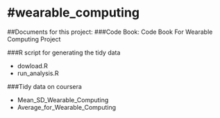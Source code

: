 #wearable_computing
==================
##Documents for this project:
###Code Book: Code Book For Wearable Computing Project

###R script for generating the tidy data
* dowload.R
* run_analysis.R

###Tidy data on coursera
* Mean_SD_Wearable_Computing 
* Average_for_Wearable_Computing

